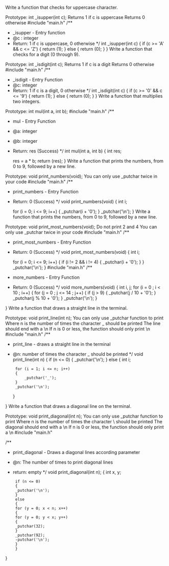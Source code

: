 Write a function that checks for uppercase character.

Prototype: int _isupper(int c);
Returns 1 if c is uppercase
Returns 0 otherwise
#include "main.h"
/**
 * _isupper - Entry function
 * @c : integer
 * Return: 1 if c is uppercase, 0 otherwise
*/
int _isupper(int c)
{
	if (c >= 'A' && c <= 'Z')
	{
		return (1);
	}
	else
	{
		return (0);
	}
}
Write a function that checks for a digit (0 through 9).

Prototype: int _isdigit(int c);
Returns 1 if c is a digit
Returns 0 otherwise
#include "main.h"
/**
 * _isdigit - Entry Function
 * @c: integer
 * Return: 1 if c is a digit, 0 otherwise
 */
int _isdigit(int c)
{
	if (c >= '0' && c <= '9')
	{
		return (1);
	}
	else
	{
		return (0);
	}
}
Write a function that multiplies two integers.

Prototype: int mul(int a, int b);
#include "main.h"
/**
 * mul - Entry Function
 * @a: integer
 * @b: integer
 * Return: res (Success)
 */
int mul(int a, int b)
{
	int res;

	res = a * b;
	return (res);
}
Write a function that prints the numbers, from 0 to 9, followed by a new line.

Prototype: void print_numbers(void);
You can only use _putchar twice in your code
#include "main.h"
/**
 * print_numbers - Entry Function
 * Return: 0 (Success)
 */
void print_numbers(void)
{
	int i;

	for (i = 0; i <= 9; i++)
	{
		_putchar(i + '0');
	}
		_putchar('\n');
}
Write a function that prints the numbers, from 0 to 9, followed by a new line.

Prototype: void print_most_numbers(void);
Do not print 2 and 4
You can only use _putchar twice in your code
#include "main.h"
/**
 * print_most_numbers - Entry Function
 * Return: 0 (Success)
 */
void print_most_numbers(void)
{
	int i;

	for (i = 0; i <= 9; i++)
	{
	if (i != 2 && i != 4)
	{
	_putchar(i + '0');
	}
	}
	_putchar('\n');
}
#include "main.h"
/**
 * more_numbers - Entry Function
 * Return: 0 (Success)
 */
void more_numbers(void)
{
int i, j;
for (i = 0 ; i < 10 ; i++)
{
	for (j = 0 ; j <= 14 ; j++)
{
		if (j > 9)
		{
			_putchar(j / 10 + '0');
		}
			_putchar(j % 10 + '0');
}
		_putchar('\n');
}

}
Write a function that draws a straight line in the terminal.

Prototype: void print_line(int n);
You can only use _putchar function to print
Where n is the number of times the character _ should be printed
The line should end with a \n
If n is 0 or less, the function should only print \n
#include "main.h"
/**
 * print_line - draws a straight line in the terminal
 * @n: number of times the character _ should be printed
 */
void print_line(int n)
{
	if (n <= 0)
	{
		_putchar('\n');
	} else
	{
		int i;

		for (i = 1; i <= n; i++)
		{
			_putchar('_');
		}
		_putchar('\n');
	}

}
Write a function that draws a diagonal line on the terminal.

Prototype: void print_diagonal(int n);
You can only use _putchar function to print
Where n is the number of times the character \ should be printed
The diagonal should end with a \n
If n is 0 or less, the function should only print a \n
#include "main.h"

/**
 * print_diagonal - Draws a diagonal lines according parameter
 * @n: The number of times to print diagonal lines
 * return: empty
 */
void print_diagonal(int n);
{
        int x, y;

        if (n <= 0)
        {
        _putchar('\n');
        }
        else
        {
        for (y = 0; x < n; x++)
        {
        for (y = 0; y < x; y++)
        {
        _putchar(32);
        }
        _putchar(92);
        -putchar('\n');
        }
        }
}
